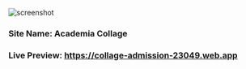 ![screenshot](https://i.ibb.co/6v0dhGt/collage.png)
### Site Name: Academia Collage
### Live Preview: https://collage-admission-23049.web.app